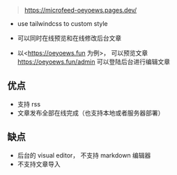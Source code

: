 > <https://microfeed-oeyoews.pages.dev/>

* use tailwindcss to custom style
* 可以同时在线预览和在线修改后台文章

* 以<https://oeyoews.fun 为例>， 可以预览文章 <https://oeyoews.fun/admin> 可以登陆后台进行编辑文章

## 优点

* 支持 rss
* 文章发布全部在线完成（也支持本地或者服务器部署）

## 缺点

* 后台的 visual editor， 不支持 markdown 编辑器
* 不支持文章导入